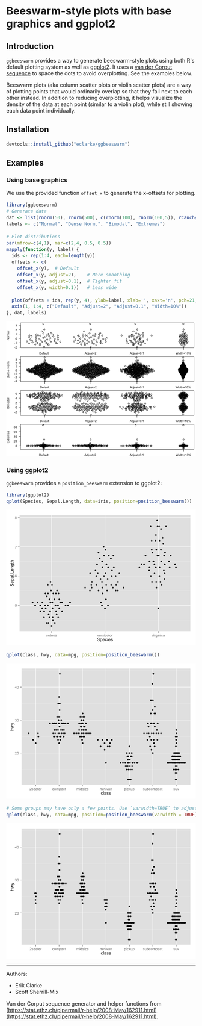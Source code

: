 # Beeswarm-style plots with base graphics and ggplot2

## Introduction

`ggbeeswarm` provides a way to generate beeswarm-style plots using both R's default plotting system as well as [ggplot2](http://ggplot2.org). It uses a [van der Corput sequence](http://en.wikipedia.org/wiki/Van_der_Corput_sequence) to space the dots to avoid overplotting. See the examples below.

Beeswarm plots (aka column scatter plots or violin scatter plots) are a way of plotting points that would ordinarily overlap so that they fall next to each other instead. In addition to reducing overplotting, it helps visualize the density of the data at each point (similar to a violin plot), while still showing each data point individually.

## Installation


```r
devtools::install_github("eclarke/ggbeeswarm")
```

## Examples

### Using base graphics

We use the provided function `offset_x` to generate the x-offsets for plotting.

```r
library(ggbeeswarm)
# Generate data
dat <- list(rnorm(50), rnorm(500), c(rnorm(100), rnorm(100,5)), rcauchy(100))
labels <- c("Normal", "Dense Norm.", "Bimodal", "Extremes")

# Plot distributions
par(mfrow=c(4,1), mar=c(2,4, 0.5, 0.5))
mapply(function(y, label) {
  ids <- rep(1:4, each=length(y))
  offsets <- c(
    offset_x(y),  # Default
    offset_x(y, adjust=2),    # More smoothing
    offset_x(y, adjust=0.1),  # Tighter fit
    offset_x(y, width=0.1))   # Less wide

  plot(offsets + ids, rep(y, 4), ylab=label, xlab='', xaxt='n', pch=21, las=1)
  axis(1, 1:4, c("Default", "Adjust=2", "Adjust=0.1", "Width=10%"))
}, dat, labels)
```

![](README_files/figure-html/base-examples-1.png) 

### Using ggplot2

`ggbeeswarm` provides a `position_beeswarm` extension to ggplot2:

```r
library(ggplot2)
qplot(Species, Sepal.Length, data=iris, position=position_beeswarm())
```

![](README_files/figure-html/ggplot2-examples-1.png) 

```r
qplot(class, hwy, data=mpg, position=position_beeswarm())
```

![](README_files/figure-html/ggplot2-examples-2.png) 

```r
# Some groups may have only a few points. Use `varwidth=TRUE` to adjust width dynamically.
qplot(class, hwy, data=mpg, position=position_beeswarm(varwidth = TRUE))
```

![](README_files/figure-html/ggplot2-examples-3.png) 

------
Authors:

- Erik Clarke
- Scott Sherrill-Mix

Van der Corput sequence generator and helper functions from [https://stat.ethz.ch/pipermail/r-help/2008-May/162911.html](https://stat.ethz.ch/pipermail/r-help/2008-May/162911.html).
